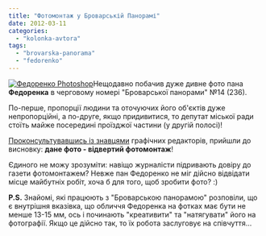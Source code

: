 ```yaml
---
title: "Фотомонтаж у Броварській Панорамі"
date: 2012-03-11
categories: 
  - "kolonka-avtora"
tags: 
  - "brovarska-panorama"
  - "fedorenko"
---
```


[![](https://mpz.brovary.org/wp-content/uploads/2012/03/Федоренко-Photoshop.jpg "Федоренко Photoshop")](https://mpz.brovary.org/wp-content/uploads/2012/03/Федоренко-Photoshop.jpg)Нещодавно побачив дуже дивне фото пана **Федоренка** в черговому номері "Броварської панорами" №14 (236).

По-перше, пропорції людини та оточуючих його об'єктів дуже непропорційні, а по-друге, якщо придивитися, то депутат міської ради стоїть майже посередині проїзджої частини (у другій полосі)!

[Проконсультувавшись із знавцями](http://city.brovary.net/portal/index.php?showtopic=103628 "Фотошоп у Броварській Панорамі") графічних редакторів, прийшли до висновку: **дане фото - відвертий фотомонтаж**! <!--more-->

Єдиного не можу зрозуміти: навіщо журналісти підривають довіру до газети фотомонтажем? Невже пан Федоренко не міг дійсно відвідати місце майбутніх робіт, хоча б для того, щоб зробити фото? :)

**P.S.** Знайомі, які працюють з "Броварською панорамою" розповіли, що є внутрішня вказівка, що обличчя Федоренка на фотках має бути не менше 13-15 мм, ось і починають "креативити" та "натягувати" його на фотографії. Якщо це дійсно так, то їх робота заслуговує на співчуття...
